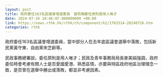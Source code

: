 ```yaml
---
layout: post
title: 政府委任163名區議會增選委員　當局稱委任原則是用人唯才
date: 2024-07-26 18:46:07.000000000 +08:00
link: https://news.rthk.hk/rthk/ch/component/k2/1763314-20240726.htm
categories: rthk
---
```


政府委任163名區議會增選委員，當中部分人在去年底區議會選舉中落敗，包括新民黨黃守東、自由黨宋芝齡等。

民政事務總署說，委任原則是用人唯才；民政及青年事務局局長麥美娟強調，政府委任時會考慮有關人士是否愛國愛港、熟悉區情，亦要與特區政府地區治理理念一致，是否曾在選舉中勝出或落敗，都並非考慮因素。
